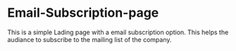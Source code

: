 # Email-Subscription-page
This is a simple Lading page with a email subscription option. This helps the audiance to subscribe to the  mailing list of the company.
